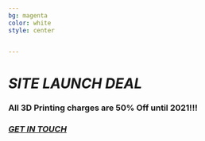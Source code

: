 ```yaml
---
bg: magenta
color: white
style: center


---
```


# ***SITE LAUNCH DEAL***

### **All 3D Printing charges are 50% Off until 2021!!!**
### *[GET IN TOUCH](mailto://realitsolutionswa@gmail.com)*